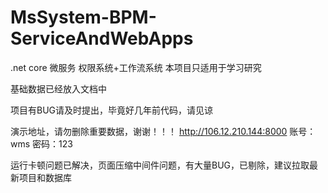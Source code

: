 # MsSystem-BPM-ServiceAndWebApps
.net core 微服务 权限系统+工作流系统
本项目只适用于学习研究

基础数据已经放入文档中

项目有BUG请及时提出，毕竟好几年前代码，请见谅

演示地址，请勿删除重要数据，谢谢！！！
http://106.12.210.144:8000
账号：wms
密码：123

运行卡顿问题已解决，页面压缩中间件问题，有大量BUG，已剔除，建议拉取最新项目和数据库